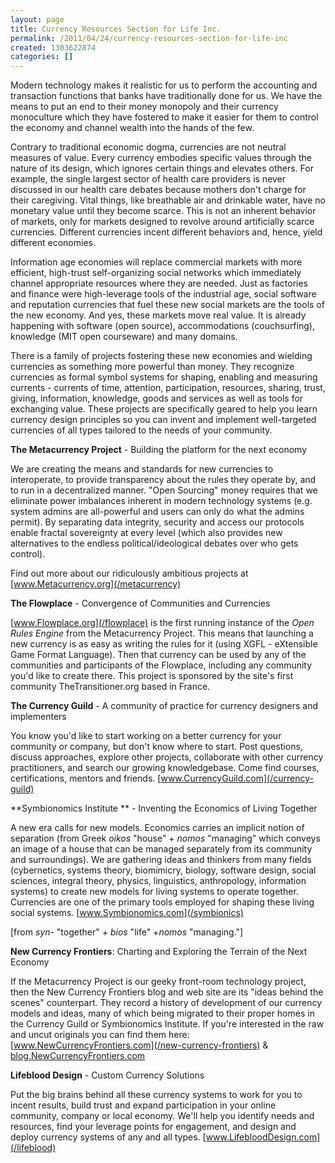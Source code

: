```yaml
---
layout: page
title: Currency Resources Section for Life Inc.
permalink: /2011/04/24/currency-resources-section-for-life-inc
created: 1303622874
categories: []
---
```


Modern technology makes it realistic for us to perform the accounting and transaction functions that banks have traditionally done for us. We have the means to put an end to their money monopoly and their currency monoculture which they have fostered to make it easier for them to control the economy and channel wealth into the hands of the few.

Contrary to traditional economic dogma, currencies are not neutral measures of value. Every currency embodies specific values through the nature of its design, which ignores certain things and elevates others. For example, the single largest sector of health care providers is never discussed in our health care debates because mothers don't charge for their caregiving. Vital things, like breathable air and drinkable water, have no monetary value until they become scarce. This is not an inherent behavior of markets, only for markets designed to revolve around artificially scarce currencies. Different currencies incent different behaviors and, hence, yield different economies.

Information age economies will replace commercial markets with more efficient, high-trust self-organizing social networks which immediately channel appropriate resources where they are needed. Just as factories and finance were high-leverage tools of the industrial age, social software and reputation currencies that fuel these new social markets are the tools of the new economy. And yes, these markets move real value. It is already happening with software (open source), accommodations (couchsurfing), knowledge (MIT open courseware) and many domains.

There is a family of projects fostering these new economies and wielding currencies as something more powerful than money. They recognize currencies as formal symbol systems for shaping, enabling and measuring currents - currents of time, attention, participation, resources, sharing, trust, giving, information, knowledge, goods and services as well as tools for exchanging value.  These projects are specifically geared to help you learn currency design principles so you can invent and implement well-targeted currencies of all types tailored to the needs of your community.

**The Metacurrency Project** - Building the platform for the next economy

We are creating the means and standards for new currencies to interoperate, to provide transparency about the rules they operate by, and to run in a decentralized manner. "Open Sourcing" money requires that we eliminate power imbalances inherent in modern technology systems (e.g. system admins are all-powerful and users can only do what the admins permit).  By separating data integrity, security and access our protocols enable fractal sovereignty at every level (which also provides new alternatives to the endless political/ideological debates over who gets control).

Find out more about our ridiculously ambitious projects at [www.Metacurrency.org](/metacurrency)

**The Flowplace** - Convergence of Communities and Currencies

[www.Flowplace.org](/flowplace) is the first running instance of the _Open Rules Engine_ from the Metacurrency Project.  This means that launching a new currency is as easy as writing the rules for it (using XGFL - eXtensible Game Format Language). Then that currency can be used by any of the communities and participants of the Flowplace, including any community you'd like to create there. This project is sponsored by the site's first community TheTransitioner.org based in France.

**The Currency Guild** - A community of practice for currency designers and implementers

You know you'd like to start working on a better currency for your community or company, but don't know where to start. Post questions, discuss approaches, explore other projects, collaborate with other currency practitioners, and search our growing knowledgebase. Come find courses, certifications, mentors and friends.   [www.CurrencyGuild.com](/currency-guild)

**Symbionomics Institute ** - Inventing the Economics of Living Together

A new era calls for new models. Economics carries an implicit notion of separation (from Greek _oikos_ "house" + _nomos_ "managing" which conveys an image of a house that can be managed separately from its community and surroundings). We are gathering ideas and thinkers from many fields (cybernetics, systems theory, biomimicry, biology, software design, social sciences, integral theory, physics, linguistics, anthropology, information systems) to create new models for living systems to operate together. Currencies are one of the primary tools employed for shaping these living social systems.  [www.Symbionomics.com](/symbionics)

[from _syn-_ "together" + _bios_ "life" +_nomos_ "managing."]

**New Currency Frontiers**: Charting and Exploring the Terrain of the Next Economy

If the Metacurrency Project is our geeky front-room technology project, then the New Currency Frontiers blog and web site are its "ideas behind the scenes" counterpart. They record a history of development of our currency models and ideas, many of which being migrated to their proper homes in the Currency Guild or Symbionomics Institute. If you're interested in the raw and uncut originals you can find them here: [www.NewCurrencyFrontiers.com](/new-currency-frontiers) & [blog.NewCurrencyFrontiers.com](/new-currency-frontiers/blog)

**Lifeblood Design** - Custom Currency Solutions

Put the big brains behind all these currency systems to work for you to incent results, build trust and expand participation in your online community, company or local economy. We'll help you identify needs and resources, find your leverage points for engagement, and design and deploy currency systems of any and all types. [www.LifebloodDesign.com](/lifeblood)
